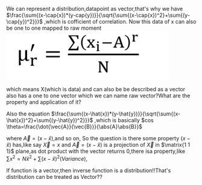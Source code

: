We can represent a distribution,datapoint as vector,that's why we have 
$\frac{\sum{(x-\cap{x})*(y-cap{y})}}{\sqrt{\sum{(x-\cap{x})^2}+\sum{(y-\cap{y})^2}}}$
,which is cofficient of correlation.
Now this data of x can also be one to one mapped to raw moment 
![](./raw_moment.png)

which means X(which is data) and can also be be described as a vector also has 
a one to one vector which we can name raw vector?What are the property and application of it?


Also the equation 
$\frac{\sum{(x-\hat{x})*(y-\hat{y})}}{\sqrt{\sum{(x-\hat{x})^2}+\sum{(y-\hat{y})^2}}}$ ,which is basically $cos \theta=\frac{\dot{\vec{A}}{\vec{B}}}{\abs{A}\abs{B}}$

where $\vec{A}=(x-\hat{x})$,and so on,
So the question is there some property $(x-\hat{x})$ has,like say $\vec{X}=x$ and $\vec{A}=(x-\hat{x})$ is a projection of $\vec{X}$ in $\matrix{1 1 1}$ plane,as dot product with the vector returns 0,there isa property,like $\sum{x^2}=N\hat{x}^2+\sum{(x-\hat{x})^2}(Variance)$,

If function is a vector,then inverse function is a distribution!!That's distribution can be treated as Vector??

